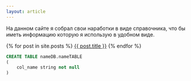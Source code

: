 ```yaml
---
layout: article
---
```

На данном сайте я собрал свои наработки в виде справочника, что бы иметь информацию которую я использую в удобном виде.

{% for post in site.posts %}
   <a href="{{ post.url }}">{{ post.title }}</a> 
{% endfor %}


```sql
CREATE TABLE nameDB.nameTABLE
(
    col_name string not null
)
```